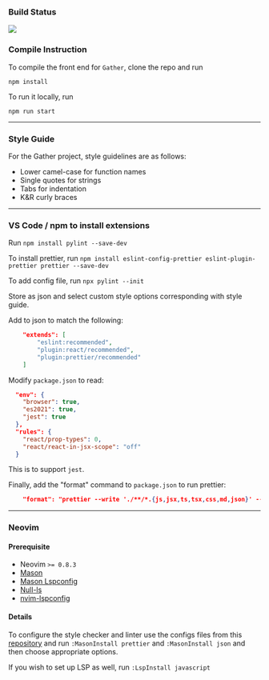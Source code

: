 ### Build Status
![](https://github.com/anarchaworld/307-Gather-Frontend/actions/workflows/node.js.yml/badge.svg)

### Compile Instruction

To compile the front end for `Gather`, clone the repo and run

```
npm install
```

To run it locally, run

```
npm run start
```

---

### Style Guide

For the Gather project, style guidelines are as follows:

- Lower camel-case for function names
- Single quotes for strings
- Tabs for indentation
- K&R curly braces

---

### VS Code / npm to install extensions

Run
`npm install pylint --save-dev`

To install prettier, run
`npm install eslint-config-prettier eslint-plugin-prettier prettier --save-dev`

To add config file, run
`npx pylint --init`

Store as json and select custom style options corresponding with style guide.

Add to json to match the following:

```json
    "extends": [
        "eslint:recommended",
        "plugin:react/recommended",
        "plugin:prettier/recommended"
    ]
```

Modify `package.json` to read:

```json
  "env": {
    "browser": true,
    "es2021": true,
    "jest": true
  },
  "rules": {
    "react/prop-types": 0,
    "react/react-in-jsx-scope": "off"
  }
```

This is to support `jest`.

Finally, add the "format" command to `package.json` to run prettier:

```json
    "format": "prettier --write './**/*.{js,jsx,ts,tsx,css,md,json}' --config ./.prettierrc"
```

---

### Neovim

#### Prerequisite

- Neovim `>= 0.8.3`
- [Mason](https://github.com/williamboman/mason.nvim)
- [Mason Lspconfig](https://github.com/williamboman/mason-lspconfig.nvim)
- [Null-ls](https://github.com/jose-elias-alvarez/null-ls.nvim)
- [nvim-lspconfig](https://github.com/neovim/nvim-lspconfig)

#### Details

To configure the style checker and linter use the configs files from this [repository](https://github.com/anarchaworld/dotfiles/tree/main/.config/nvim)
and run `:MasonInstall prettier` and `:MasonInstall json` and then choose appropriate options.

If you wish to set up LSP as well, run `:LspInstall javascript`
